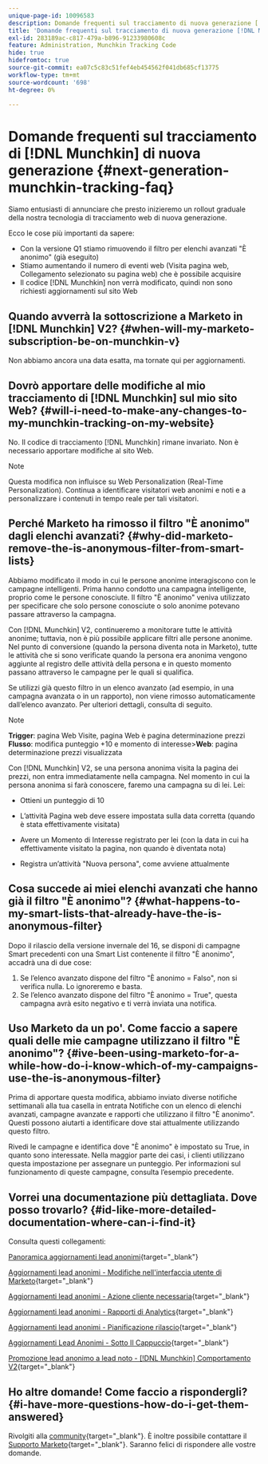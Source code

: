 ```yaml
---
unique-page-id: 10096583
description: Domande frequenti sul tracciamento di nuova generazione [!DNL Munchkin] - Documenti Marketo - Documentazione del prodotto
title: 'Domande frequenti sul tracciamento di nuova generazione [!DNL Munchkin] '
exl-id: 283189ac-c817-479a-b896-91233980608c
feature: Administration, Munchkin Tracking Code
hide: true
hidefromtoc: true
source-git-commit: ea07c5c83c51fef4eb454562f041db685cf13775
workflow-type: tm+mt
source-wordcount: '698'
ht-degree: 0%

---
```


# Domande frequenti sul tracciamento di [!DNL Munchkin] di nuova generazione {#next-generation-munchkin-tracking-faq}

Siamo entusiasti di annunciare che presto inizieremo un rollout graduale della nostra tecnologia di tracciamento web di nuova generazione.

Ecco le cose più importanti da sapere:

* Con la versione Q1 stiamo rimuovendo il filtro per elenchi avanzati &quot;È anonimo&quot; (già eseguito)
* Stiamo aumentando il numero di eventi web (Visita pagina web, Collegamento selezionato su pagina web) che è possibile acquisire
* Il codice [!DNL Munchkin] non verrà modificato, quindi non sono richiesti aggiornamenti sul sito Web

## Quando avverrà la sottoscrizione a Marketo in [!DNL Munchkin] V2? {#when-will-my-marketo-subscription-be-on-munchkin-v}

Non abbiamo ancora una data esatta, ma tornate qui per aggiornamenti.

## Dovrò apportare delle modifiche al mio tracciamento di [!DNL Munchkin] sul mio sito Web? {#will-i-need-to-make-any-changes-to-my-munchkin-tracking-on-my-website}

No. Il codice di tracciamento [!DNL Munchkin] rimane invariato. Non è necessario apportare modifiche al sito Web.

>[!NOTE]
>
>Questa modifica non influisce su Web Personalization (Real-Time Personalization). Continua a identificare visitatori web anonimi e noti e a personalizzare i contenuti in tempo reale per tali visitatori.

## Perché Marketo ha rimosso il filtro &quot;È anonimo&quot; dagli elenchi avanzati? {#why-did-marketo-remove-the-is-anonymous-filter-from-smart-lists}

Abbiamo modificato il modo in cui le persone anonime interagiscono con le campagne intelligenti. Prima hanno condotto una campagna intelligente, proprio come le persone conosciute. Il filtro &quot;È anonimo&quot; veniva utilizzato per specificare che solo persone conosciute o solo anonime potevano passare attraverso la campagna.

Con [!DNL Munchkin] V2, continueremo a monitorare tutte le attività anonime; tuttavia, non è più possibile applicare filtri alle persone anonime. Nel punto di conversione (quando la persona diventa nota in Marketo), tutte le attività che si sono verificate quando la persona era anonima vengono aggiunte al registro delle attività della persona e in questo momento passano attraverso le campagne per le quali si qualifica.

Se utilizzi già questo filtro in un elenco avanzato (ad esempio, in una campagna avanzata o in un rapporto), non viene rimosso automaticamente dall’elenco avanzato. Per ulteriori dettagli, consulta di seguito.

>[!NOTE]
>
>**Trigger**: pagina Web Visite, pagina Web è pagina determinazione prezzi\
>**Flusso**: modifica punteggio +10 e momento di interesse
>&#x200B;>**Web**: pagina determinazione prezzi visualizzata
>
>Con [!DNL Munchkin] V2, se una persona anonima visita la pagina dei prezzi, non entra immediatamente nella campagna. Nel momento in cui la persona anonima si farà conoscere, faremo una campagna su di lei. Lei:
>
>* Ottieni un punteggio di 10
>
>* L’attività Pagina web deve essere impostata sulla data corretta (quando è stata effettivamente visitata)
>
>* Avere un Momento di Interesse registrato per lei (con la data in cui ha effettivamente visitato la pagina, non quando è diventata nota)
>
>* Registra un’attività &quot;Nuova persona&quot;, come avviene attualmente

## Cosa succede ai miei elenchi avanzati che hanno già il filtro &quot;È anonimo&quot;? {#what-happens-to-my-smart-lists-that-already-have-the-is-anonymous-filter}

Dopo il rilascio della versione invernale del 16, se disponi di campagne Smart precedenti con una Smart List contenente il filtro &quot;È anonimo&quot;, accadrà una di due cose:

1. Se l’elenco avanzato dispone del filtro &quot;È anonimo = Falso&quot;, non si verifica nulla. Lo ignoreremo e basta.
1. Se l’elenco avanzato dispone del filtro &quot;È anonimo = True&quot;, questa campagna avrà esito negativo e ti verrà inviata una notifica.

## Uso Marketo da un po&#39;. Come faccio a sapere quali delle mie campagne utilizzano il filtro &quot;È anonimo&quot;? {#ive-been-using-marketo-for-a-while-how-do-i-know-which-of-my-campaigns-use-the-is-anonymous-filter}

Prima di apportare questa modifica, abbiamo inviato diverse notifiche settimanali alla tua casella in entrata Notifiche con un elenco di elenchi avanzati, campagne avanzate e rapporti che utilizzano il filtro &quot;È anonimo&quot;. Questi possono aiutarti a identificare dove stai attualmente utilizzando questo filtro.

Rivedi le campagne e identifica dove &quot;È anonimo&quot; è impostato su True, in quanto sono interessate. Nella maggior parte dei casi, i clienti utilizzano questa impostazione per assegnare un punteggio. Per informazioni sul funzionamento di queste campagne, consulta l’esempio precedente.

## Vorrei una documentazione più dettagliata. Dove posso trovarlo? {#id-like-more-detailed-documentation-where-can-i-find-it}

Consulta questi collegamenti:

[Panoramica aggiornamenti lead anonimi](https://nation.marketo.com/docs/DOC-2937){target="_blank"}

[Aggiornamenti lead anonimi - Modifiche nell&#39;interfaccia utente di Marketo](https://nation.marketo.com/docs/DOC-2938){target="_blank"}

[Aggiornamenti lead anonimi - Azione cliente necessaria](https://nation.marketo.com/docs/DOC-2939){target="_blank"}

[Aggiornamenti lead anonimi - Rapporti di Analytics](https://nation.marketo.com/docs/DOC-2940){target="_blank"}

[Aggiornamenti lead anonimi - Pianificazione rilascio](https://nation.marketo.com/docs/DOC-2961){target="_blank"}

[Aggiornamenti Lead Anonimi - Sotto Il Cappuccio](https://nation.marketo.com/docs/DOC-2962){target="_blank"}

[Promozione lead anonimo a lead noto - [!DNL Munchkin] Comportamento V2](https://nation.marketo.com/docs/DOC-2963){target="_blank"}

## Ho altre domande! Come faccio a rispondergli? {#i-have-more-questions-how-do-i-get-them-answered}

Rivolgiti alla [community](https://nation.marketo.com/){target="_blank"}. È inoltre possibile contattare il [Supporto Marketo](https://nation.marketo.com/t5/Support/ct-p/Support){target="_blank"}. Saranno felici di rispondere alle vostre domande.
